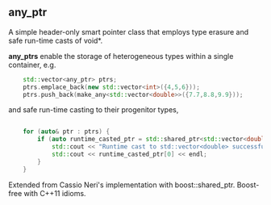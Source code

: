 any_ptr
--------------
A simple header-only smart pointer class that employs type erasure and safe run-time casts of void*.

__any_ptrs__ enable the storage of heterogeneous types within a single container, e.g.

```C++
    std::vector<any_ptr> ptrs; 
    ptrs.emplace_back(new std::vector<int>({4,5,6})); 
    ptrs.push_back(make_any<std::vector<double>>({7.7,8.8,9.9}));
```

and safe run-time casting to their progenitor types,

```C++

    for (auto& ptr : ptrs) {
        if (auto runtime_casted_ptr = std::shared_ptr<std::vector<double>>(ptr)) {
            std::cout << "Runtime cast to std::vector<double> successful!\n";
            std::cout << runtime_casted_ptr[0] << endl;
        }
    }
```

 Extended from Cassio Neri's implementation with boost::shared_ptr. Boost-free with C++11 idioms.
